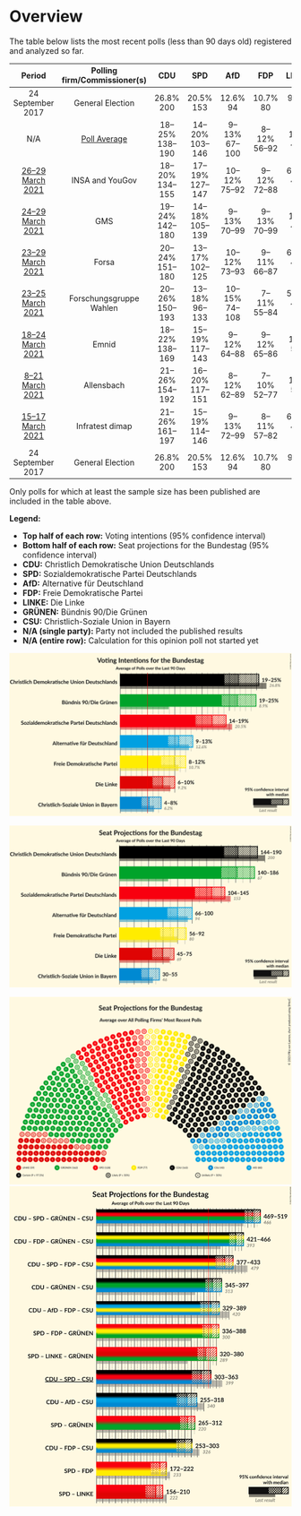 # Overview

The table below lists the most recent polls (less than 90 days old) registered and analyzed so far.

| Period     | Polling firm/Commissioner(s) | CDU | SPD | AfD | FDP | LINKE | GRÜNEN | CSU |
|:----------:|:----------------------------:|:--:|:--:|:--:|:--:|:--:|:--:|:--:|
| 24 September 2017 | General Election | 26.8% <br> 200 | 20.5% <br> 153 | 12.6% <br> 94 | 10.7% <br> 80 | 9.2% <br> 69 | 8.9% <br> 67 | 6.2% <br> 46 |
| N/A | [Poll Average](average.html) | 18–25% <br> 138–190 | 14–20% <br> 103–146 | 9–13% <br> 67–100 | 8–12% <br> 56–92 | 6–10% <br> 45–75 | 19–25% <br> 142–188 | 4–8% <br> 30–57 |
| [26–29 March 2021](2021-03-29-INSAandYouGov.html) | INSA and YouGov | 18–20% <br> 134–155 | 17–19% <br> 127–147 | 10–12% <br> 75–92 | 9–12% <br> 72–88 | 6–8% <br> 46–61 | 20–22% <br> 148–170 | 6–8% <br> 47–60 |
| [24–29 March 2021](2021-03-29-GMS.html) | GMS | 19–24% <br> 142–180 | 14–18% <br> 105–139 | 9–13% <br> 70–99 | 9–13% <br> 70–99 | 6–10% <br> 49–74 | 19–24% <br> 142–179 | 4–6% <br> 28–49 |
| [23–29 March 2021](2021-03-29-Forsa.html) | Forsa | 20–24% <br> 151–180 | 13–17% <br> 102–125 | 10–12% <br> 73–93 | 9–11% <br> 66–87 | 6–8% <br> 46–64 | 21–25% <br> 162–189 | 4–6% <br> 31–46 |
| [23–25 March 2021](2021-03-25-ForschungsgruppeWahlen.html) | Forschungsgruppe Wahlen | 20–26% <br> 150–193 | 13–18% <br> 96–133 | 10–15% <br> 74–108 | 7–11% <br> 55–84 | 5–9% <br> 41–67 | 20–26% <br> 152–196 | 4–7% <br> 29–52 |
| [18–24 March 2021](2021-03-24-Emnid.html) | Emnid | 18–22% <br> 138–169 | 15–19% <br> 117–143 | 9–12% <br> 64–88 | 9–12% <br> 65–86 | 8–11% <br> 58–80 | 21–25% <br> 157–187 | 4–6% <br> 28–44 |
| [8–21 March 2021](2021-03-21-Allensbach.html) | Allensbach | 21–26% <br> 154–192 | 16–20% <br> 117–151 | 8–12% <br> 62–89 | 7–10% <br> 52–77 | 7–10% <br> 52–77 | 19–24% <br> 141–179 | 4–7% <br> 31–51 |
| [15–17 March 2021](2021-03-17-Infratestdimap.html) | Infratest dimap | 21–26% <br> 161–197 | 15–19% <br> 114–146 | 9–13% <br> 72–99 | 8–11% <br> 57–82 | 6–9% <br> 43–64 | 18–22% <br> 136–169 | 4–7% <br> 33–52 |
| 24 September 2017 | General Election | 26.8% <br> 200 | 20.5% <br> 153 | 12.6% <br> 94 | 10.7% <br> 80 | 9.2% <br> 69 | 8.9% <br> 67 | 6.2% <br> 46 |

Only polls for which at least the sample size has been published are included in the table above.

**Legend:**
+ **Top half of each row:** Voting intentions (95% confidence interval)
+ **Bottom half of each row:** Seat projections for the Bundestag (95% confidence interval)
+ **CDU:** Christlich Demokratische Union Deutschlands
+ **SPD:** Sozialdemokratische Partei Deutschlands
+ **AfD:** Alternative für Deutschland
+ **FDP:** Freie Demokratische Partei
+ **LINKE:** Die Linke
+ **GRÜNEN:** Bündnis 90/Die Grünen
+ **CSU:** Christlich-Soziale Union in Bayern
+ **N/A (single party):** Party not included the published results
+ **N/A (entire row):** Calculation for this opinion poll not started yet


![Graph with voting intentions not yet produced](average.png "Voting Intentions")

![Graph with seats not yet produced](average-seats.png "Seats")

![Graph with seating plan not yet produced](average-seating-plan.png "Seating Plan")
![Graph with coalitions seats not yet produced](average-coalitions-seats.png "Coalitions Seats")
